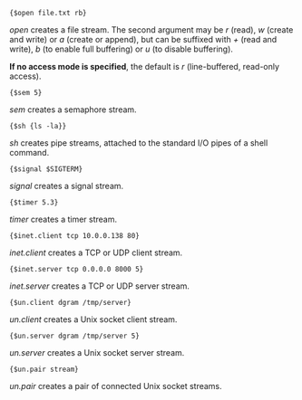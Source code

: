     {$open file.txt rb}

*open* creates a file stream. The second argument may be *r* (read), *w* (create and write) or *a* (create or append), but can be suffixed with *+* (read and write), *b* (to enable full buffering) or *u* (to disable buffering).

**If no access mode is specified**, the default is *r* (line-buffered, read-only access).

    {$sem 5}

*sem* creates a semaphore stream.

    {$sh {ls -la}}

*sh* creates pipe streams, attached to the standard I/O pipes of a shell command.

    {$signal $SIGTERM}

*signal* creates a signal stream.

    {$timer 5.3}

*timer* creates a timer stream.

    {$inet.client tcp 10.0.0.138 80}

*inet.client* creates a TCP or UDP client stream.

    {$inet.server tcp 0.0.0.0 8000 5}

*inet.server* creates a TCP or UDP server stream.

    {$un.client dgram /tmp/server}

*un.client* creates a Unix socket client stream.

    {$un.server dgram /tmp/server 5}

*un.server* creates a Unix socket server stream.

    {$un.pair stream}

*un.pair* creates a pair of connected Unix socket streams.
